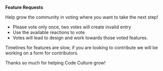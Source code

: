 **Feature Requests**

Help grow the community in voting where you want to take the next step! 

-  Please vote only once, two votes will create invalid entry 
-  Use the available reactions to vote
-  Votes will lead to design and work towards those voted features. 

Timelines for features are slow, if you are looking to contribute we will be working on a form for contributors. 

Thanks so much for helping Code Culture grow!
